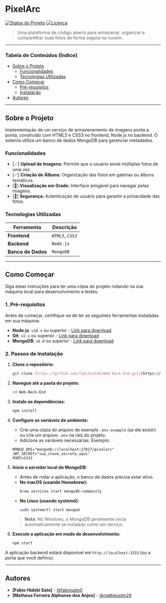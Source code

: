 # PixelArc


[![Status do Projeto](https://img.shields.io/badge/status-em%20desenvolvimento-yellowgreen)](https://shields.io/)
[![Licença](https://img.shields.io/badge/license-MIT-blue.svg)](/LICENSE)

> Uma plataforma de código aberto para armazenar, organizar e compartilhar suas fotos de forma segura na nuvem.

---

### Tabela de Conteúdos (Índice)
* [Sobre o Projeto](#sobre-o-projeto)
  * [Funcionalidades](#funcionalidades)
  * [Tecnologias Utilizadas](#tecnologias-utilizadas)
* [Como Começar](#como-começar)
  * [Pré-requisitos](#pré-requisitos)
  * [Instalação](#instalação)
* [Autores](#autores)


---

## Sobre o Projeto

Implementação de um serviço de armazenamento de imagens ponta a ponta, construído com HTML5 e CSS3 no frontend, Node.js no backend. O sistema utiliza um banco de dados MongoDB para gerenciar metadados.

### Funcionalidades

- [✅] **Upload de Imagens:** Permite que o usuário envie múltiplas fotos de uma vez.
- [✅] **Criação de Álbuns:** Organização das fotos em galerias ou álbuns temáticos.
- [🚧] **Visualização em Grade:** Interface amigável para navegar pelas imagens.
- [🚧] **Segurança:** Autenticação de usuário para garantir a privacidade das fotos.


### Tecnologias Utilizadas

| Ferramenta | Descrição |
|-----------|-----------------------------------------------------------------|
| **Frontend** |`HTML5`, `CSS3`|
| **Backend** | `Node.js`|
| **Banco de Dados** | `MongoDB`|

---

## Como Começar

Siga estas instruções para ter uma cópia do projeto rodando na sua máquina local para desenvolvimento e testes.

### 1. Pré-requisitos

Antes de começar, certifique-se de ter as seguintes ferramentas instaladas em sua máquina:

* **Node.js**: `v18.x` ou superior - [Link para download](https://nodejs.org/)
* **Git**: `v2.x` ou superior - [Link para download](https://git-scm.com/)
* **MongoDB**: `v6.0` ou superior - [Link para download](https://www.mongodb.com/try/download/community)

### 2. Passos de Instalação

1. **Clone o repositório:**
    ```bash
    git clone [https://github.com/fabiosato0/Web-Back-End.git](https://github.com/fabiosato0/Web-Back-End.git)
    ```

2. **Navegue até a pasta do projeto:**
    ```bash
    cd Web-Back-End
    ```

3. **Instale as dependências:**
    ```bash
    npm install
    ```
4. **Configure as variáveis de ambiente:**
    * Crie uma cópia do arquivo de exemplo `.env.example` (se ele existir) ou crie um arquivo `.env` na raiz do projeto.
    * Adicione as variáveis necessárias. Exemplo:
    ```env
    MONGO_URI="mongodb://localhost:27017/pixelarc"
    JWT_SECRET="sua_chave_secreta_aqui"
    PORT=3333
    ```

5. **Inicie o servidor local do MongoDB:**
    * Antes de rodar a aplicação, o banco de dados precisa estar ativo.
    * **No macOS (usando Homebrew):**
        ```bash
        brew services start mongodb-community
        ```
    * **No Linux (usando systemd):**
        ```bash
        sudo systemctl start mongod
        ```
    > **Nota:** No Windows, o MongoDB geralmente inicia automaticamente se instalado como um serviço.

6. **Execute a aplicação em modo de desenvolvimento:**
    ```bash
    npm start
    ```
A aplicação backend estará disponível em `http://localhost:3333` (ou a porta que você definiu).

---

## Autores

* **[Fabio Hideki Sato]** - [@fabiosato0](https://github.com/fabiosato0)
* **[Matheus Ferreira Alphonse dos Anjos]** - [@matheustm29](https://github.com/usuario-colega1)